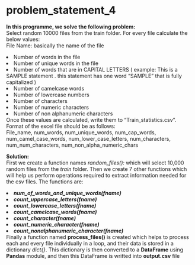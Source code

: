# problem_statement_4

<b>In this programme, we solve the following problem:</b><br>
Select random 10000 files from the train folder. For every file calculate the below values:<br>
File Name: basically the name of the file<br>
<li>Number of words in the file<br>
<li>Number of unique words in the file<br>
<li>Number of words that are in CAPITAL LETTERS ( example: This is a SAMPLE statement . this statement has one word “SAMPLE” that is fully capitalized )<br>
<li>Number of camelcase words<br>
<li>Number of lowercase numbers<br>
<li>Number of characters<br>
<li>Number of numeric characters<br>
<li>Number of non alphanumeric characters<br>
Once these values are calculated, write them to “Train_statistics.csv”. Format of the excel file should be as follows:<br>
File_name, num_words, num_unique_words, num_cap_words, num_camel_case_words, num_lower_case_letters, num_characters, num_num_characters, num_non_alpha_numeric_chars<br>

<b> Solution:</b><br>
First we create a function names <i>random_files():</i> which will select 10,000 random files from the <i>train</i> folder. Then we create 7 other functions which will help us perform operations required to extract information needed for the csv files. The functions are:
  <li><b><i>num_of_words_and_unique_words(fname)</i></b>
  <li><b><i>count_uppercase_letters(fname)</i></b>
  <li><b><i>count_lowercase_letters(fname)</i></b>
  <li><b><i>count_camelcase_words(fname)</i></b>
  <li><b><i>count_character(fname)</i></b>
  <li><b><i>count_numeric_character(fname)</i></b>
  <li><b><i>count_nonalphanumeric_character(fname)</i></b>
<br>
Finally a function named <b>process_files()</b> is created which helps to process each and every file individually in a loop, and their data is stored in a dictionary <i>dict{}</i>. This dictionary is then converted to a <b>DataFrame</b> using <b>Pandas</b> module, and then this DataFrame is writted into <b>output.csv</b> file
